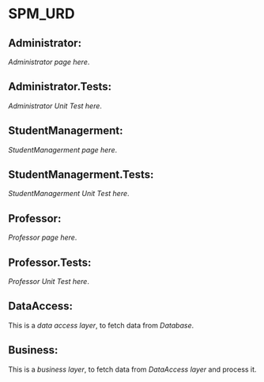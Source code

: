 # SPM_URD
## Administrator:
  *Administrator page here*.
## Administrator.Tests:
  *Administrator Unit Test here*.
## StudentManagerment:
  *StudentManagerment page here*.
## StudentManagerment.Tests:
  *StudentManagerment Unit Test here*.
## Professor:
 *Professor page here*.
## Professor.Tests:
  *Professor Unit Test here*.
## DataAccess:
  This is a _data access layer_, to fetch data from *Database*.
## Business:
  This is a _business layer_, to fetch data from *DataAccess layer* and process it.
